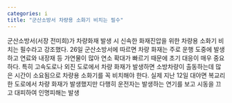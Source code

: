 ```yaml
---
categories: i
title: "군산소방서 차량용 소화기 비치는 필수"
---
```

군산소방서(서장 전미희)가 차량화재 발생 시 신속한 화재진압을 위한 차량용 소화기 비치는 필수라고 강조했다. 26일 군산소방서에 따르면 차량 화재는 주로 운행 도중에 발생하고 연료와 내장재 등 가연물이 많아 연소 확대가 빠르기 때문에 초기 대응이 매우 중요하다. 특히 고속도로나 외진 도로에서 차량 화재가 발생하면 소방차량이 출동하는데 많은 시간이 소요됨으로 차량용 소화기를 꼭 비치해야 한다. 실제 지난 12일 대야면 복교리 한 도로에서 차량 화재가 발생했지만 다행히 운전자는 발생하는 연기를 보고 시동을 끄고 대피하여 인명피해는 발생